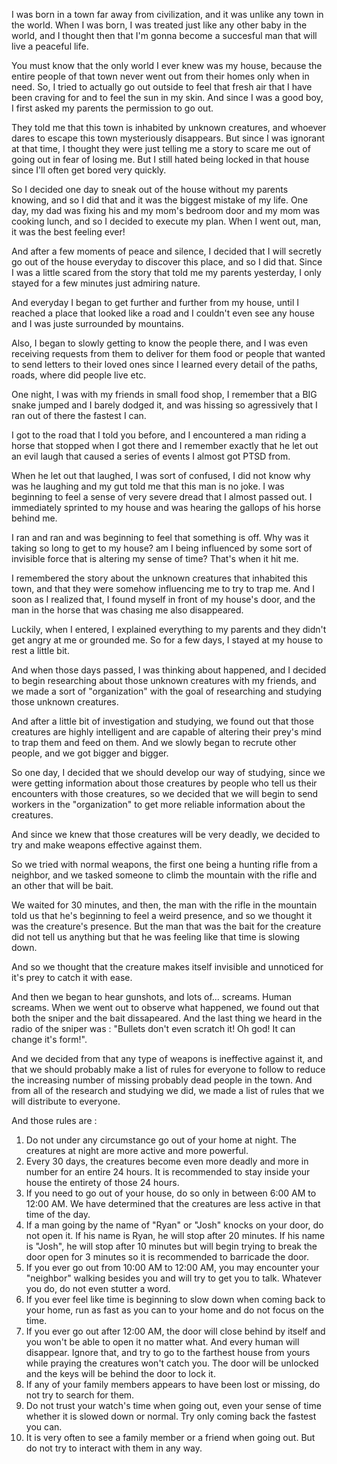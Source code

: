I was born in a town far away from civilization, and it was unlike any town in the world. When I was born, I was treated just like any other baby in the world, and I thought then that I'm gonna become a succesful man that will live a peaceful life.

You must know that the only world I ever knew was my house, because the entire people of that town never went out from their homes only when in need. So, I tried to actually go out outside to feel that fresh air that I have been craving for and to feel the sun in my skin. And since I was a good boy, I first asked my parents the permission to go out.

They told me that this town is inhabited by unknown creatures, and whoever dares to escape this town mysteriously disappears. But since I was ignorant at that time, I thought they were just telling me a story to scare me out of going out in fear of losing me. But I  still hated being locked in that house since I'll often get bored very quickly.

So I decided one day to sneak out of the house without my parents knowing, and so I did that and it was the biggest mistake of my life. One day, my dad was fixing his and my mom's bedroom door and my mom was cooking lunch, and so I decided to execute my plan. When I went out, man, it was the best feeling ever!

And after a few moments of peace and silence, I decided that I will secretly go out of the house everyday to discover this place, and so I did that. Since I was a little scared from the story that told me my parents yesterday, I only stayed for a few minutes just admiring nature.

And everyday I began to get further and further from my house, until I reached a place that looked like a road and I couldn't even see any house and I was juste surrounded by mountains.

Also, I began to slowly getting to know the people there, and I was even receiving requests from them to deliver for them food or people that wanted to send letters to their loved ones since I learned every detail of the paths, roads, where did people live etc.

One night, I was with my friends in small food shop, I remember that a BIG snake jumped and I barely dodged it, and was hissing so agressively that I ran out of there the fastest I can.

I got to the road that I told you before, and I encountered a man riding a horse that stopped when I got there and I remember exactly that he let out an evil laugh that caused a series of events I almost got PTSD from.

When he let out that laughed, I was sort of confused, I did not know why was he laughing and my gut told me that this man is no joke. I was beginning to feel a sense of very severe dread that I almost passed out. I immediately sprinted to my house and was hearing the gallops of his horse behind me.

I ran and ran and was beginning to feel that something is off. Why was it taking so long to get to my house? am I being influenced by some sort of invisible force that is altering my sense of time? That's when it hit me.

I remembered the story about the unknown creatures that inhabited this town, and that they were somehow influencing me to try to trap me. And I soon as I realized that, I found myself in front of my house's door, and the man in the horse that was chasing me also disappeared.

Luckily, when I entered, I explained everything to my parents and they didn't get angry at me or grounded me. So for a few days, I stayed at my house to rest a little bit.

And when those days passed, I was thinking about happened, and I decided to begin researching about those unknown creatures with my friends, and we made a sort of "organization" with the goal of researching and studying those unknown creatures.

And after a little bit of investigation and studying, we found out that those creatures are highly intelligent and are capable of altering their prey's mind to trap them and feed on them. And we slowly began to recrute other people, and we got bigger and bigger.

So one day, I decided that we should develop our way of studying, since we were getting information about those creatures by people who tell us their encounters with those creatures, so we decided that we will begin to send workers in the "organization" to get more reliable information about the creatures.

And since we knew that those creatures will be very deadly, we decided to try and make weapons effective against them.

So we tried with normal weapons, the first one being a hunting rifle from a neighbor, and we tasked someone to climb the mountain with the rifle and an other that will be bait.

We waited for 30 minutes, and then, the man with the rifle in the mountain told us that he's beginning to feel a weird presence, and so we thought it was the creature's presence. But the man that was the bait for the creature did not tell us anything but that he was feeling like that time is slowing down.

And so we thought that the creature makes itself invisible and unnoticed for it's prey to catch it with ease.

And then we began to hear gunshots, and lots of... screams. Human screams. When we went out to observe what happened, we found out that both the sniper and the bait dissapeared. And the last thing we heard in the radio of the sniper was : "Bullets don't even scratch it! Oh god! It can change it's form!".

And we decided from that any type of weapons is ineffective against it, and that we should probably make a list of rules for everyone to follow to reduce the increasing number of missing probably dead people in the town. And from all of the research and studying we did, we made a list of rules that we will distribute to everyone.

And those rules are :

1. Do not under any circumstance go out of your home at night. The creatures at night are more active and more powerful.
2. Every 30 days, the creatures become even more deadly and more in number for an entire 24 hours. It is recommended to stay inside your house the entirety of those 24 hours.
3. If you need to go out of your house, do so only in between 6:00 AM to 12:00 AM. We have determined that the creatures are less active in that time of the day.
4. If a man going by the name of "Ryan" or "Josh" knocks on your door, do not open it. If his name is Ryan, he will stop after 20 minutes. If his name is "Josh", he will stop after 10 minutes but will begin trying to break the door open for 3 minutes so it is recommended to barricade the door.
5. If you ever go out from 10:00 AM to 12:00 AM, you may encounter your "neighbor" walking besides you and will try to get you to talk. Whatever you do, do not even stutter a word.
6. If you ever feel like time is beginning to slow down when coming back to your home, run as fast as you can to your home and do not focus on the time.
7. If you ever go out after 12:00 AM, the door will close behind by itself and you won't be able to open it no matter what. And every human will disappear. Ignore that, and try to go to the farthest house from yours while praying the creatures won't catch you. The door will be unlocked and the keys will be behind the door to lock it.
8. If any of your family members appears to have been lost or missing, do not try to search for them.
9. Do not trust your watch's time when going out, even your sense of time whether it is slowed down or normal. Try only coming back the fastest you can.
10. It is very often to see a family member or a friend when going out. But do not try to interact with them in any way.